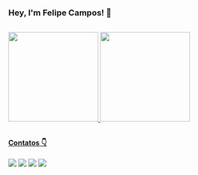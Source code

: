 ### Hey, I'm Felipe Campos! 👋

##
<div>
  <a href="https://github.com/fco3lho">
  <img height="180em" src="https://github-readme-stats.vercel.app/api?username=fco3lho&show_icons=true&theme=dracula&include_all_commits=true&count_private=true"/>
  <img height="180em" src="https://github-readme-stats.vercel.app/api/top-langs/?username=fco3lho&layout=compact&langs_count=7&theme=dracula"/>
</div>

##
#### Contatos 👇
<div> 
  <a href="https://instagram.com/fco3lho" target="_blank"><img src="https://img.shields.io/badge/-Instagram-%23E4405F?style=for-the-badge&logo=instagram&logoColor=white" target="_blank"></a>
    <a href="https://www.linkedin.com/in/fco3lho" target="_blank"><img src="https://img.shields.io/badge/-LinkedIn-%230077B5?style=for-the-badge&logo=linkedin&logoColor=white" target="_blank"></a> 
  <a href = "mailto:felipecampos50123@gmail.com"><img src="https://img.shields.io/badge/-Gmail-%23333?style=for-the-badge&logo=gmail&logoColor=white" target="_blank"></a>
  <a href="https://t.me/fco3lho" target="_blank"><img src="https://img.shields.io/badge/-Telegram-%235577B5?style=for-the-badge&logo=telegram&logoColor=white" target="_blank"></a>
</div>




